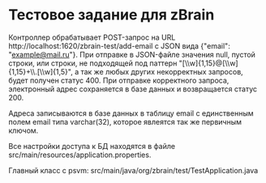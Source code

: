 # Тестовое задание для zBrain

Контроллер обрабатывает POST-запрос на URL http://localhost:1620/zbrain-test/add-email с JSON 
вида {"email": "example@mail.ru"}.
При отправке в JSON-файле значения null, пустой строки, или строки, не подходящей под паттерн "[\\\w]{1,15}@[\\\w]{1,15}+\\\\.[\\\w]{1,5}", а так же любых других некорректных запросов, будет получен статус 400.
При отправке корректного запроса, электронный адрес сохраняется в базе данных и возвращается статус 200.

Адреса записываются в базе данных в таблицу email с единственным полем email типа varchar(32), которое явлеятся так же первичным ключом.

Все настройки доступа к БД находятся в файле src/main/resources/application.properties.

Главный класс с psvm: src/main/java/org/zbrain/test/TestApplication.java
